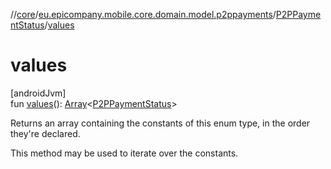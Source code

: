 //[core](../../../index.md)/[eu.epicompany.mobile.core.domain.model.p2ppayments](../index.md)/[P2PPaymentStatus](index.md)/[values](values.md)

# values

[androidJvm]\
fun [values](values.md)(): [Array](https://kotlinlang.org/api/latest/jvm/stdlib/kotlin/-array/index.html)&lt;[P2PPaymentStatus](index.md)&gt;

Returns an array containing the constants of this enum type, in the order they're declared.

This method may be used to iterate over the constants.
